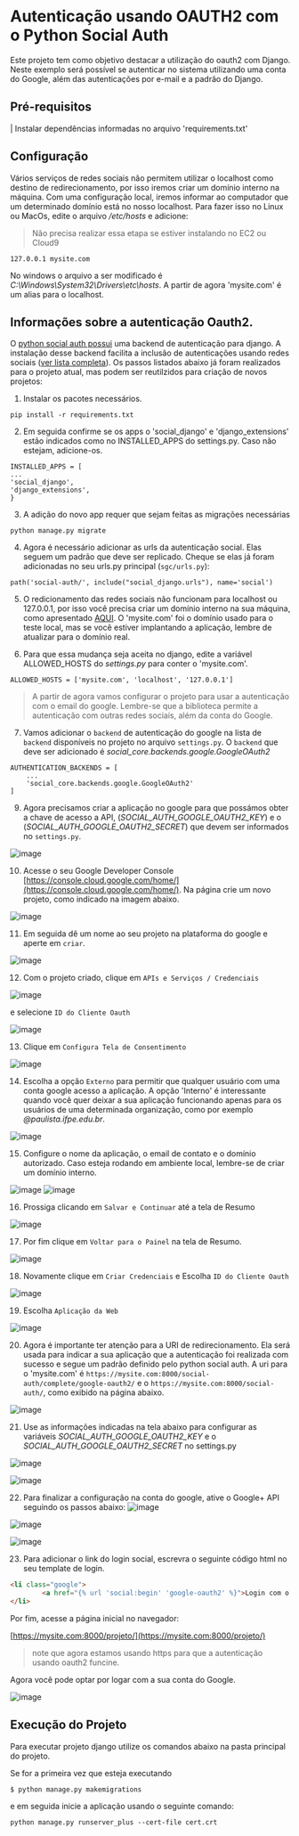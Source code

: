 # Autenticação usando OAUTH2 com o Python Social Auth

Este projeto tem como objetivo destacar a utilização do oauth2 com Django. Neste exemplo será possível se autenticar no sistema utilizando uma conta do Google, além das autenticações por e-mail e a padrão do Django.


## Pré-requisitos
| Instalar dependências informadas no arquivo 'requirements.txt' 

## Configuração

Vários serviços de redes sociais não permitem utilizar o localhost como destino de redirecionamento, por isso iremos criar um domínio interno na máquina. Com uma configuração local, iremos informar ao computador que um determinado domínio está no nosso localhost. Para fazer isso no Linux ou MacOs, edite o arquivo */etc/hosts* e adicione: 

> Não precisa realizar essa etapa se estiver instalando no EC2 ou Cloud9

```
127.0.0.1 mysite.com
```
No windows o arquivo a ser modificado é *C:\Windows\System32\Drivers\etc\hosts*. A partir de agora 'mysite.com' é um alias para o localhost. 



## Informações sobre a autenticação Oauth2. 

O [python social auth possui](https://github.com/python-social-auth/social-app-django) uma backend de autenticação para django. A instalação desse backend facilita a inclusão de autenticações usando redes sociais ([ver lista completa](https://python-social-auth.readthedocs.io/en/latest/intro.html#features)). Os passos listados abaixo já foram realizados para o projeto atual, mas podem ser reutilzidos para criação de novos projetos: 

1. Instalar os pacotes necessários.

```
pip install -r requirements.txt
``` 

2. Em seguida confirme se os apps o 'social_django' e 'django_extensions' estão indicados como no INSTALLED_APPS do settings.py. Caso não estejam, adicione-os. 

```
INSTALLED_APPS = [
...
'social_django',
'django_extensions',
}
```

3. A adição do novo app requer que sejam feitas as migrações necessárias
```
python manage.py migrate
```

4. Agora é necessário adicionar as urls da autenticação social. Elas seguem um padrão que deve ser replicado. Cheque se elas já foram adicionadas no seu urls.py principal (`sgc/urls.py`): 

```
path('social-auth/', include("social_django.urls"), name='social')
```

5. O redicionamento das redes sociais não funcionam para localhost ou 127.0.0.1, por isso você precisa criar um domínio interno na sua máquina, como apresentado  [AQUI](#Configuração). O 'mysite.com' foi o domínio usado para o teste local, mas se você estiver implantando a aplicação, lembre de atualizar para o domínio real.

6. Para que essa mudança seja aceita no django, edite a variável ALLOWED_HOSTS do *settings.py* para conter o 'mysite.com'. 

```
ALLOWED_HOSTS = ['mysite.com', 'localhost', '127.0.0.1']
```

> A partir de agora vamos configurar o projeto para usar a autenticação com o email do google. Lembre-se que a biblioteca permite a autenticação com outras redes sociais, além da conta do Google. 

7. Vamos adicionar o `backend` de autenticação do google na lista de `backend` disponíveis no projeto no arquivo `settings.py`.
O `backend` que deve ser adicionado é *social_core.backends.google.GoogleOAuth2* 

```
AUTHENTICATION_BACKENDS = [
    ...
    'social_core.backends.google.GoogleOAuth2'
]
```

9. Agora precisamos criar a aplicação no google para que possámos obter a chave de acesso a API, (*SOCIAL_AUTH_GOOGLE_OAUTH2_KEY*) e o (*SOCIAL_AUTH_GOOGLE_OAUTH2_SECRET*) que devem ser informados no `settings.py`. 

![image](https://github.com/user-attachments/assets/0045c33e-4de2-4f59-913b-20481814af9f)

10. Acesse o seu Google Developer Console [https://console.cloud.google.com/home/](https://console.cloud.google.com/home/). Na página crie um novo projeto, como indicado na imagem abaixo. 

![image](https://user-images.githubusercontent.com/276077/143516570-cb26d3e4-0d17-4a91-929d-5801c6ff9d9d.png)

11. Em seguida dê um nome ao seu projeto na plataforma do google e aperte em `criar`. 

![image](https://user-images.githubusercontent.com/276077/143517017-9ead6ef3-93f3-4723-8b46-20bb36081d7c.png)


12. Com o projeto criado, clique em `APIs e Serviços / Credenciais` 

![image](https://user-images.githubusercontent.com/276077/143517264-4d5d2b1e-29ca-4c32-88dc-c9a8e59e6fe3.png)

e selecione `ID do Cliente Oauth`

![image](https://user-images.githubusercontent.com/276077/143517313-b2fd7101-c89c-4c71-b58b-c33841ac52e5.png)

13. Clique em `Configura Tela de Consentimento`

![image](https://user-images.githubusercontent.com/276077/143517473-56358427-cbb4-4fb1-8713-25a246788dc6.png)

14. Escolha a opção `Externo` para permitir que qualquer usuário com uma conta google acesso a aplicação. A opção 'Interno' é interessante quando você quer deixar a sua aplicação funcionando apenas para os usuários de uma determinada organização, como por exemplo *@paulista.ifpe.edu.br*. 

![image](https://user-images.githubusercontent.com/276077/143517602-d6f3f06c-e06f-401b-b33b-f3c2e2ba767f.png)

15. Configure o nome da aplicação, o email de contato e o domínio autorizado. Caso esteja rodando em ambiente local, lembre-se de criar um domínio interno.

![image](https://user-images.githubusercontent.com/276077/143517917-4de3c45e-3727-4e7f-97e7-dd173abb2171.png)
![image](https://user-images.githubusercontent.com/276077/143518367-a7187537-4934-41bb-b17c-2c21fe646321.png)


16. Prossiga clicando em `Salvar e Continuar` até a tela de Resumo

![image](https://user-images.githubusercontent.com/276077/143518610-3972002d-1226-4558-903c-2412834395c0.png)


17. Por fim clique em `Voltar para o Painel` na tela de Resumo. 

![image](https://user-images.githubusercontent.com/276077/143518761-aa0f8d01-927f-45cf-b257-a44d0d9eb621.png)

18. Novamente clique em `Criar Credenciais` e Escolha `ID do Cliente Oauth`

![image](https://user-images.githubusercontent.com/276077/143518927-b27c2412-cc7d-4e24-93cb-b4ad5ec19ffb.png)

19. Escolha `Aplicação da Web`

![image](https://user-images.githubusercontent.com/276077/143518980-f65ad63d-4c71-4827-8602-e023e9cae0a0.png)

20. Agora é importante ter atenção para a URI de redirecionamento. Ela será usada para indicar a sua aplicação que a autenticação foi realizada com sucesso e segue um padrão definido pelo python social auth. A uri para o 'mysite.com' é `https://mysite.com:8000/social-auth/complete/google-oauth2/` e o `https://mysite.com:8000/social-auth/`, como exibido na página abaixo. 

![image](https://user-images.githubusercontent.com/276077/143520584-698036ec-5b60-4d5a-a55d-364013fb782e.png)

21. Use as informações indicadas na tela abaixo para configurar as variáveis *SOCIAL_AUTH_GOOGLE_OAUTH2_KEY* e o *SOCIAL_AUTH_GOOGLE_OAUTH2_SECRET* no settings.py

![image](https://user-images.githubusercontent.com/276077/143519479-310351cb-c2d4-4dae-87de-e61918ab8b21.png)


![image](https://user-images.githubusercontent.com/276077/143519561-af366817-ed82-42d1-aa6f-9b022559cba9.png)


22. Para finalizar a configuração na conta do google, ative o Google+ API seguindo os passos abaixo: 
![image](https://user-images.githubusercontent.com/276077/143519982-f70c9c20-7f2a-4dc1-9c0c-d2c8a770919d.png)


![image](https://user-images.githubusercontent.com/276077/143520050-92512198-bcee-4842-a6a3-f78ff00e22c5.png)

![image](https://user-images.githubusercontent.com/276077/143520084-3e9bc759-2bfa-4eed-a8b2-29b03c99736c.png)

23. Para adicionar o link do login social, escrevra o seguinte código html no seu template de login. 

```html
<li class="google">
        <a href="{% url 'social:begin' 'google-oauth2' %}">Login com o Google </a>
</li>
```

Por fim, acesse a página inicial no navegador: 

[https://mysite.com:8000/projeto/](https://mysite.com:8000/projeto/)

> note que agora estamos usando https para que a autenticação usando oauth2 funcine. 

Agora você pode optar por logar com a sua conta do Google. 

![image](https://user-images.githubusercontent.com/276077/143514219-3e5ae815-edfb-4ca4-8a33-9a8e4ea0e5bc.png)


## Execução do Projeto

Para executar projeto django utilize os comandos abaixo na pasta principal do projeto. 

Se for a primeira vez que esteja executando 
```
$ python manage.py makemigrations
```

e em seguida inicie a aplicação usando o seguinte comando:
```
python manage.py runserver_plus --cert-file cert.crt
```
